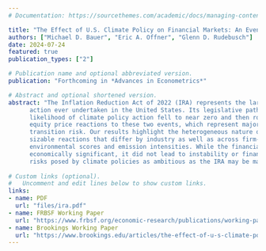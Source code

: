 ```yaml
---
# Documentation: https://sourcethemes.com/academic/docs/managing-content/

title: "The Effect of U.S. Climate Policy on Financial Markets: An Event Study of the Inflation Reduction Act"
authors: ["Michael D. Bauer", "Eric A. Offner", "Glenn D. Rudebusch"]
date: 2024-07-24
featured: true
publication_types: ["2"]

# Publication name and optional abbreviated version.
publication: "Forthcoming in *Advances in Econometrics*"

# Abstract and optional shortened version.
abstract: "The Inflation Reduction Act of 2022 (IRA) represents the largest climate policy
      action ever undertaken in the United States. Its legislative path was marked by two abrupt shifts as the
      likelihood of climate policy action fell to near zero and then rose to near certainty.  We investigate
      equity price reactions to these two events, which represent major realizations of climate policy
      transition risk. Our results highlight the heterogeneous nature of climate policy risk exposure. We find
      sizable reactions that differ by industry as well as across firm-level measures of greenness such as
      environmental scores and emission intensities. While the financial market response to the IRA was
      economically significant, it did not lead to instability or financial stress, suggesting that transition
      risks posed by climate policies as ambitious as the IRA may be manageable."
      
# Custom links (optional).
#   Uncomment and edit lines below to show custom links.
links:
- name: PDF
  url: "files/ira.pdf"
- name: FRBSF Working Paper
  url: "https://www.frbsf.org/economic-research/publications/working-papers/2023/30/"
- name: Brookings Working Paper
  url: "https://www.brookings.edu/articles/the-effect-of-u-s-climate-policy-on-financial-markets-an-event-study-of-the-inflation-reduction-act/"
---
```

